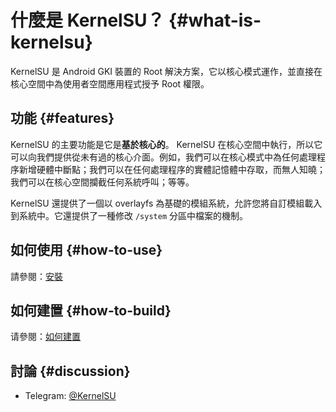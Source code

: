 # 什麼是 KernelSU？ {#what-is-kernelsu}

KernelSU 是 Android GKI 裝置的 Root 解決方案，它以核心模式運作，並直接在核心空間中為使用者空間應用程式授予 Root 權限。

## 功能 {#features}

KernelSU 的主要功能是它是**基於核心的**。 KernelSU 在核心空間中執行，所以它可以向我們提供從未有過的核心介面。例如，我們可以在核心模式中為任何處理程序新增硬體中斷點；我們可以在任何處理程序的實體記憶體中存取，而無人知曉；我們可以在核心空間攔截任何系統呼叫；等等。

KernelSU 還提供了一個以 overlayfs 為基礎的模組系統，允許您將自訂模組載入到系統中。它還提供了一種修改 `/system` 分區中檔案的機制。

## 如何使用 {#how-to-use}

請參閱：[安裝](installation)

## 如何建置 {#how-to-build}

请參閱：[如何建置](how-to-build)

## 討論 {#discussion}

- Telegram: [@KernelSU](https://t.me/KernelSU)
